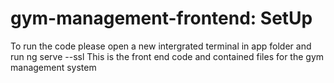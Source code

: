 # gym-management-frontend: SetUp
To run the code please open a new intergrated terminal in app folder and run ng serve --ssl 
This is the front end code and contained files for the gym management system

